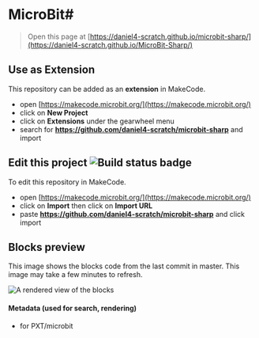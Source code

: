 # MicroBit#
> Open this page at [https://daniel4-scratch.github.io/microbit-sharp/](https://daniel4-scratch.github.io/MicroBit-Sharp/)

## Use as Extension

This repository can be added as an **extension** in MakeCode.

* open [https://makecode.microbit.org/](https://makecode.microbit.org/)
* click on **New Project**
* click on **Extensions** under the gearwheel menu
* search for **https://github.com/daniel4-scratch/microbit-sharp** and import

## Edit this project ![Build status badge](https://github.com/daniel4-scratch/microbit-sharp/workflows/MakeCode/badge.svg)

To edit this repository in MakeCode.

* open [https://makecode.microbit.org/](https://makecode.microbit.org/)
* click on **Import** then click on **Import URL**
* paste **https://github.com/daniel4-scratch/microbit-sharp** and click import

## Blocks preview

This image shows the blocks code from the last commit in master.
This image may take a few minutes to refresh.

![A rendered view of the blocks](https://github.com/daniel4-scratch/microbit-sharp/raw/master/.github/makecode/blocks.png)

#### Metadata (used for search, rendering)

* for PXT/microbit
<script src="https://makecode.com/gh-pages-embed.js"></script><script>makeCodeRender("{{ site.makecode.home_url }}", "{{ site.github.owner_name }}/{{ site.github.repository_name }}");</script>

